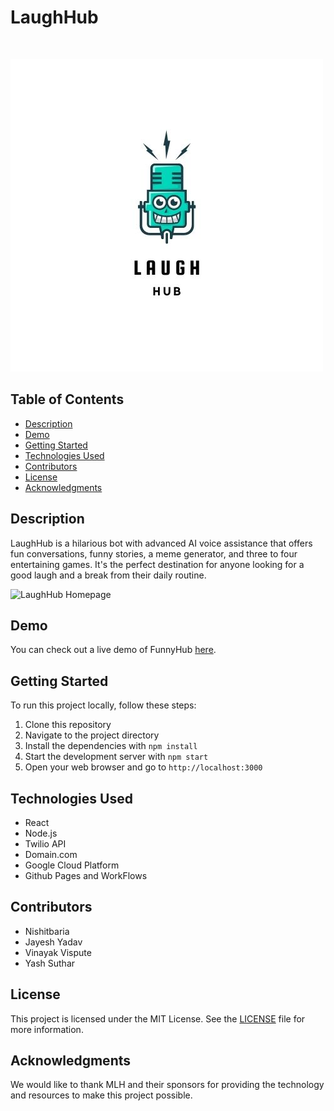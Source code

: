 # LaughHub 

<br/>

![LaughHub  Logo](chatbot/public/2.jpg)

## Table of Contents

- [Description](#description)
- [Demo](#demo)
- [Getting Started](#getting-started)
- [Technologies Used](#technologies-used)
- [Contributors](#contributors)
- [License](#license)
- [Acknowledgments](#acknowledgments)

## Description

LaughHub  is a hilarious bot with advanced AI voice assistance that offers fun conversations, funny stories, a meme generator, and three to four entertaining games. It's the perfect destination for anyone looking for a good laugh and a break from their daily routine.

![LaughHub  Homepage](https://github.com/Nishitbaria/Laughhub/blob/main/chatbot/public/home.png?raw=true)

## Demo

You can check out a live demo of FunnyHub [here](https://laughhub.tech/).

## Getting Started

To run this project locally, follow these steps:

1. Clone this repository
2. Navigate to the project directory
3. Install the dependencies with `npm install`
4. Start the development server with `npm start`
5. Open your web browser and go to `http://localhost:3000`

## Technologies Used

- React
- Node.js
- Twilio API
- Domain.com
- Google Cloud Platform
- Github Pages and WorkFlows

## Contributors

- Nishitbaria
- Jayesh Yadav
- Vinayak Vispute
- Yash Suthar


## License

This project is licensed under the MIT License. See the [LICENSE](https://github.com/YOUR_USERNAME/FunnyHub/blob/main/LICENSE) file for more information.

## Acknowledgments

We would like to thank MLH and their sponsors for providing the technology and resources to make this project possible.
